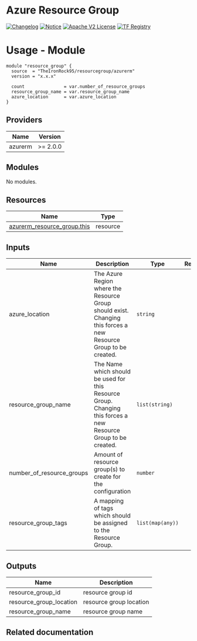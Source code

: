 <!-- BEGIN_TF_DOCS -->
 # Azure Resource Group
[![Changelog](https://img.shields.io/badge/changelog-release-green.svg)](CHANGELOG.md) [![Notice](https://img.shields.io/badge/notice-copyright-yellow.svg)](NOTICE) [![Apache V2 License](https://img.shields.io/badge/license-Apache%20V2-orange.svg)](LICENSE) [![TF Registry](https://img.shields.io/badge/terraform-registry-blue.svg)](https://registry.terraform.io/modules/TheIronRock95/resourcegroup/azurerm/latest)

# Usage - Module

```hcl
module "resource_group" {
  source  = "TheIronRock95/resourcegroup/azurerm"
  version = "x.x.x"

  count               = var.number_of_resource_groups
  resource_group_name = var.resource_group_name
  azure_location      = var.azure_location
}
```
## Providers

| Name | Version |
|------|---------|
| azurerm | >= 2.0.0 |

## Modules

No modules.

## Resources

| Name | Type |
|------|------|
| [azurerm_resource_group.this](https://registry.terraform.io/providers/hashicorp/azurerm/latest/docs/resources/resource_group) | resource |

## Inputs

| Name | Description | Type | Required |
|------|-------------|------|:--------:|
| azure\_location | The Azure Region where the Resource Group should exist. Changing this forces a new Resource Group to be created. | `string` | yes |
| resource\_group\_name | The Name which should be used for this Resource Group. Changing this forces a new Resource Group to be created. | `list(string)` | yes |
| number\_of\_resource\_groups | Amount of resource group(s) to create for the configuration | `number` | no |
| resource\_group\_tags | A mapping of tags which should be assigned to the Resource Group. | `list(map(any))` | no |

## Outputs

| Name | Description |
|------|-------------|
| resource\_group\_id | resource group id |
| resource\_group\_location | resource group location |
| resource\_group\_name | resource group name |

## Related documentation
<!-- END_TF_DOCS -->